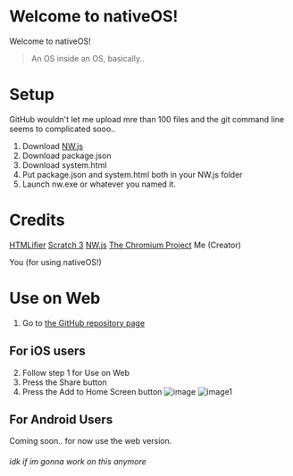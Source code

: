 # Welcome to nativeOS!

Welcome to nativeOS! 

> An OS inside an OS, basically..

# Setup
GitHub wouldn't let me upload mre than 100 files and the git command line seems to complicated sooo..

1. Download [NW.js](https://nwjs.io/)
2. Download package.json
3. Download system.html
4. Put package.json and system.html both in your NW.js folder
5. Launch nw.exe or whatever you named it.

# Credits

[HTMLifier](https://sheeptester.github.io/htmlifier/)
[Scratch 3](https://scratch.mit.edu/)
[NW.js](https://nwjs.io/)
[The Chromium Project](https://www.chromium.org/)
Me (Creator)

You (for using nativeOS!)

 
 
# Use on Web
1. Go to [the GitHub repository page](https://nickpythonluajava.github.io/run-nativeOS)

## For iOS users
2. Follow step 1 for Use on Web
3. Press the Share button
4. Press the Add to Home Screen button 
![image](https://projects.sappharad.com/s3air_ios/20210213_beta/share.svg)
![image1](https://i.ibb.co/DGw6WqH/a2hs.png)

## For Android Users
Coming soon.. for now use the web version.


###### idk if im gonna work on this anymore
